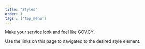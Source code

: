 ```yaml
---
title: "Styles"
order: 1
tags : ['top_menu']
---
```

Make your service look and feel like GOV.CY.

Use the links on this page to navigated to the desired style element.

